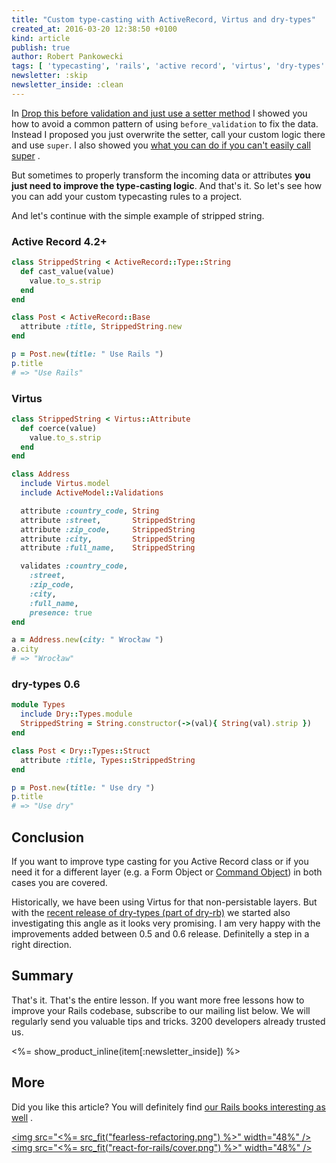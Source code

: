 ```yaml
---
title: "Custom type-casting with ActiveRecord, Virtus and dry-types"
created_at: 2016-03-20 12:38:50 +0100
kind: article
publish: true
author: Robert Pankowecki
tags: [ 'typecasting', 'rails', 'active record', 'virtus', 'dry-types' ]
newsletter: :skip
newsletter_inside: :clean
---
```


In [Drop this before validation and just use a setter method](/2016/01/drop-this-before-validation-and-use-method/)
I showed you how to avoid a common pattern of using `before_validation` to
fix the data. Instead I proposed you just overwrite the setter, call your custom logic there
and use `super`. I also showed you [what you can do if you can't easily call super](/2016/02/using-anonymous-modules-and-prepend-to-work-with-generated-code/) .

But sometimes to properly transform the incoming data or attributes **you just need
to improve the type-casting logic**. And that's it. So let's see how you can add your
custom typecasting rules to a project.

And let's continue with the simple example of stripped string.

<!-- more -->

### Active Record 4.2+

```ruby
class StrippedString < ActiveRecord::Type::String
  def cast_value(value)
    value.to_s.strip
  end
end
```

```ruby
class Post < ActiveRecord::Base
  attribute :title, StrippedString.new
end
```

```ruby
p = Post.new(title: " Use Rails ")
p.title
# => "Use Rails"
```

### Virtus

```ruby
class StrippedString < Virtus::Attribute
  def coerce(value)
    value.to_s.strip
  end
end
```

```ruby
class Address
  include Virtus.model
  include ActiveModel::Validations

  attribute :country_code, String
  attribute :street,       StrippedString
  attribute :zip_code,     StrippedString
  attribute :city,         StrippedString
  attribute :full_name,    StrippedString

  validates :country_code,
    :street,
    :zip_code,
    :city,
    :full_name,
    presence: true
end
```

```ruby
a = Address.new(city: " Wrocław ")
a.city
# => "Wrocław"
```

### dry-types 0.6

```ruby
module Types
  include Dry::Types.module
  StrippedString = String.constructor(->(val){ String(val).strip })
end
```

```ruby
class Post < Dry::Types::Struct
  attribute :title, Types::StrippedString
end
```

```ruby
p = Post.new(title: " Use dry ")
p.title
# => "Use dry"
```

## Conclusion

If you want to improve type casting for you Active Record class or if you need it for a different layer (e.g.
a Form Object or [Command Object](http://www.slideshare.net/robert.pankowecki/2-years-after-the-first-event-the-saga-pattern/4))
in both cases you are covered.

Historically, we have been using Virtus for that non-persistable layers. But
with the [recent release of dry-types (part of dry-rb)](http://dry-rb.org/news/2016/03/16/announcing-dry-rb/)
we started also investigating this angle as it looks very promising. I am very happy with the improvements
added between 0.5 and 0.6 release. Definitelly a step in a right direction.

## Summary

That's it. That's the entire lesson. If you want more free lessons
how to improve your Rails codebase, subscribe to our mailing list below.
We will regularly send you valuable tips and tricks. 3200 developers already
trusted us.

<%= show_product_inline(item[:newsletter_inside]) %>

## More

Did you like this article? You will definitely find [our Rails books interesting as well](/products) .

<a href="http://controllers.rails-refactoring.com"><img src="<%= src_fit("fearless-refactoring.png") %>" width="48%" /></a><a href="/rails-react"><img src="<%= src_fit("react-for-rails/cover.png") %>" width="48%" /></a>
